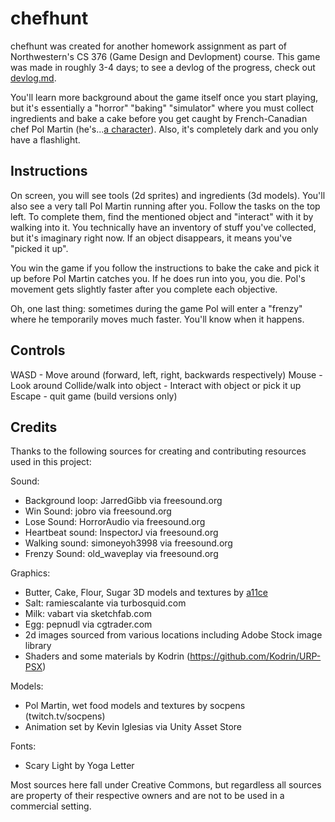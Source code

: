 # chefhunt
chefhunt was created for another homework assignment as part of Northwestern's CS 376 (Game Design and Devlopment) course. This game was made in roughly 3-4 days; to see a devlog of the progress, check out [devlog.md](https://github.com/jackburkhardt/chefhunt/blob/main/devlog.md).

You'll learn more background about the game itself once you start playing, but it's essentially a "horror" "baking" "simulator" where you must collect ingredients and bake a cake before you get caught by French-Canadian chef Pol Martin (he's...[a character](https://twitter.com/oakeymations/status/1319129464438140928)). Also, it's completely dark and you only have a flashlight.


## Instructions

On screen, you will see tools (2d sprites) and ingredients (3d models). You'll also see a very tall Pol Martin running after you. Follow the tasks on the top left. To complete them, find the mentioned object and "interact" with it by walking into it. You technically have an inventory of stuff you've collected, but it's imaginary right now. If an object disappears, it means you've "picked it up".

You win the game if you follow the instructions to bake the cake and pick it up before Pol Martin catches you. 
If he does run into you, you die. Pol's movement gets slightly faster after you complete each objective.

Oh, one last thing: sometimes during the game Pol will enter a "frenzy" where he temporarily moves much faster. You'll know when it happens.

## Controls
WASD - Move around (forward, left, right, backwards respectively)
Mouse - Look around
Collide/walk into object - Interact with object or pick it up
Escape - quit game (build versions only)

## Credits
Thanks to the following sources for creating and contributing resources used in this project:

Sound:
- Background loop: JarredGibb via freesound.org
- Win Sound: jobro via freesound.org
- Lose Sound: HorrorAudio via freesound.org
- Heartbeat sound: InspectorJ via freesound.org
- Walking sound: simoneyoh3998 via freesound.org
- Frenzy Sound: old_waveplay via freesound.org

Graphics:
- Butter, Cake, Flour, Sugar 3D models and textures by [a11ce](https://github.com/a11ce)
- Salt: ramiescalante via turbosquid.com
- Milk: vabart via sketchfab.com
- Egg: pepnudl via cgtrader.com
- 2d images sourced from various locations including Adobe Stock image library
- Shaders and some materials by Kodrin (https://github.com/Kodrin/URP-PSX)

Models:
- Pol Martin, wet food models and textures by socpens (twitch.tv/socpens)
- Animation set by Kevin Iglesias via Unity Asset Store

Fonts:
- Scary Light by Yoga Letter

Most sources here fall under Creative Commons, but regardless all sources are property of their 
respective owners and are not to be used in a commercial setting.
